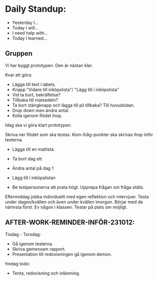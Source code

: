 # Daily Standup:

- Yesterday I...
- Today I will...
- I need help with...
- Today I learned...

## Gruppen

Vi har byggt prototypen. Den är nästan klar.

Kvar att göra:

- Lägga till text i labels.
- Knapp "Vidare till inköpslista"/ "Lägg till i inköpslista"
- Vid ta bort, bekräftelse?
- Tillbaka till matsedeln?
- Ta bort stängknapp och lägga till pil tillbaka? Till huvudsidan.
- Drop down men ändra antal.
- Kolla igenom flödet ihop.

Idag ska vi göra klart prototypen.

Skriva ner flödet som ska testas. Kom-ihåg-punkter ska skrivas ihop inför testerna.

- Lägga till en matlista
- Ta bort dag ett
- Ändra antal på dag 1
- Lägg till i inköpslistan

- Be testpersonerna att prata högt. Upprepa frågan om fråga ställs.

Eftermiddag jobba individuellt med egen reflektion och intervjuer.
Testa under dagen/kvällen och även under kvällen imorgon. Börjar med de närmsta först. Ev någon i klassen. Testar på plats om möjligt.

## AFTER-WORK-REMINDER-INFÖR-231012:

Tisdag - Torsdag:

- Gå igenom testerna.
- Skriva gemensam rapport.
- Presentation till redovisningen gå igenom demon.

fredag todo:

- Tenta, redovisning och inlämning.
